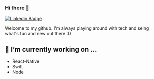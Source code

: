 ### Hi there 👋 
[![Linkedin Badge](https://img.shields.io/badge/-LinkedIn-blue?style=flat-square&logo=Linkedin&logoColor=white)](https://www.linkedin.com/in/filipe-cruz78/)

Welcome to my github. I'm always playing around with tech and seing what's fun and new out there :D

## 🔭 I’m currently working on ...
  - React-Native
  - Swift
  - Node

